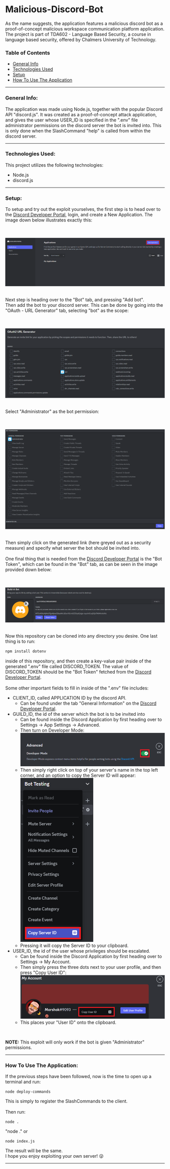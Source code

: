 # Malicious-Discord-Bot
As the name suggests, the application features a malicious discord bot as a proof-of-concept malicious workspace communication platform application. The project is part of TDA602 - Language Based Security, a course in language based security, offered by Chalmers University of Technology.
### Table of Contents
- [General Info](#general-info)
- [Technologies Used](#technologies-used)
- [Setup](#setup)
- [How To Use The Application](#how-to-use-the-application)

___

### General Info:
The application was made using Node.js, together with the popular Discord API "discord.js". 
It was created as a proof-of-concept attack application, and gives the user whose USER_ID is specified in the ".env" file administrator permissions on the discord server the bot is invited into. 
This is only done when the SlashCommand "help" is called from within the discord server.

___

### Technologies Used:
This project utilizes the following technologies:
- Node.js
- discord.js

___

### Setup:
To setup and try out the exploit yourselves, the first step is to head over to the [Discord Developer Portal](https://discord.com/developers/applications), login, and create a New Application. The image down below illustrates exactly this: 

<br /><br />
![New Application](https://github.com/Morshok/readme-images/blob/master/Malicious-Discord-Bot/new_application.png)
<br /><br />

Next step is heading over to the "Bot" tab, and pressing "Add bot". <br />
Then add the bot to your discord server. This can be done by going into the "OAuth - URL Generator" tab, selecting "bot" as the scope:

<br /><br />
![Bot Token](https://github.com/Morshok/readme-images/blob/master/Malicious-Discord-Bot/scope.png)
<br /><br />

Select "Administrator" as the bot permission:

<br /><br />
![Bot Token](https://github.com/Morshok/readme-images/blob/master/Malicious-Discord-Bot/bot_permissions.png)
<br /><br />

Then simply click on the generated link (here greyed out as a security measure) and specify what server the bot should be invited into. <br /><br />
One final thing that is needed from the [Discord Developer Portal](https://discord.com/developers/applications) is the "Bot Token", which can be found in the "Bot" tab, as can be seen in the image provided down below:

<br /><br />
![Bot Token](https://github.com/Morshok/readme-images/blob/master/Malicious-Discord-Bot/bot_token.png)
<br /><br />

Now this repository can be cloned into any directory you desire. One last thing is to run:
```bash
npm install dotenv
```
inside of this repository, and then create a key-value pair inside of the generated ".env" file called DISCORD_TOKEN. The value of DISCORD_TOKEN should be the "Bot Token" fetched from the [Discord Developer Portal](https://discord.com/developers/applications). <br /><br />
Some other important fields to fill in inside of the ".env" file includes:
- CLIENT_ID, called APPLICATION ID by the discord API. 
  - Can be found under the tab "General Information" on the [Discord Developer Portal](https://discord.com/developers/applications).
- GUILD_ID, the id of the server which the bot is to be invited into
  - Can be found inside the Discord Application by first heading over to Settings -> App Settings -> Advanced. 
  - Then turn on Developer Mode:
    ![Developer Mode](https://github.com/Morshok/readme-images/blob/master/Malicious-Discord-Bot/developer_mode.png)
  - Then simply right click on top of your server's name in the top left corner, and an option to copy the Server ID will appear:
    ![Server ID](https://github.com/Morshok/readme-images/blob/master/Malicious-Discord-Bot/copy_server_id.png)
  - Pressing it will copy the Server ID to your clipboard.
- USER_ID, the id of the user whose privileges should be escalated.
  - Can be found inside the Discord Application by first heading over to Settings -> My Account.
  - Then simply press the three dots next to your user profile, and then press "Copy User ID":
    ![User ID](https://github.com/Morshok/readme-images/blob/master/Malicious-Discord-Bot/copy_user_id.png)
  - This places your "User ID" onto the clipboard.

<br />

**NOTE:** This exploit will only work if the bot is given "Administrator" permissions.
___

### How To Use The Application:

If the previous steps have been followed, now is the time to open up a terminal and run:
```
node deploy-commands
```
This is simply to register the SlashCommands to the client. <br /><br />
Then run:
```
node .
```
"node ." 
or 
```
node index.js
```
The result will be the same. <br />
I hope you enjoy exploiting your own server! :stuck_out_tongue_winking_eye:

___
